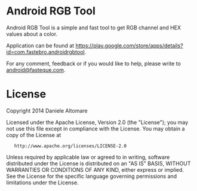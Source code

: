 Android RGB Tool
================

Android RGB Tool is a simple and fast tool to get RGB channel and HEX values about a color.

Application can be found at https://play.google.com/store/apps/details?id=com.fastebro.androidrgbtool.

For any comment, feedback or if you would like to help, please write to android@fasteque.com.



License
================

Copyright 2014 Daniele Altomare

   Licensed under the Apache License, Version 2.0 (the "License");
   you may not use this file except in compliance with the License.
   You may obtain a copy of the License at

       http://www.apache.org/licenses/LICENSE-2.0

   Unless required by applicable law or agreed to in writing, software
   distributed under the License is distributed on an "AS IS" BASIS,
   WITHOUT WARRANTIES OR CONDITIONS OF ANY KIND, either express or implied.
   See the License for the specific language governing permissions and
   limitations under the License.
